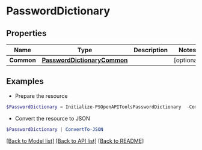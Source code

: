 # PasswordDictionary
## Properties

Name | Type | Description | Notes
------------ | ------------- | ------------- | -------------
**Common** | [**PasswordDictionaryCommon**](PasswordDictionaryCommon.md) |  | [optional] 

## Examples

- Prepare the resource
```powershell
$PasswordDictionary = Initialize-PSOpenAPIToolsPasswordDictionary  -Common null
```

- Convert the resource to JSON
```powershell
$PasswordDictionary | ConvertTo-JSON
```

[[Back to Model list]](../README.md#documentation-for-models) [[Back to API list]](../README.md#documentation-for-api-endpoints) [[Back to README]](../README.md)

